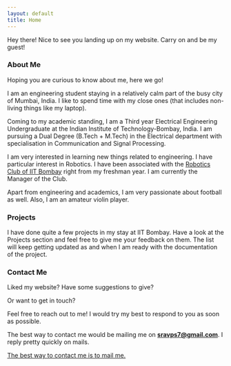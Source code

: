 ```yaml
---
layout: default
title: Home
---
```

	
<p class="message">
  Hey there! Nice to see you landing up on my website. Carry on and be my guest!
</p>	

###  About Me

Hoping you are curious to know about me, here we go!

I am an engineering student staying in a relatively calm part of the busy city of Mumbai, India. I like to spend time with my close ones (that includes non-living things like my laptop).

Coming to my academic standing, I am a Third year Electrical Engineering Undergraduate at the Indian Institute of Technology-Bombay, India. I am pursuing a Dual Degree (B.Tech + M.Tech) in the Electrical department with specialisation in Communication and Signal Processing.
 
I am very interested in learning new things related to engineering. I have particular interest in Robotics. I have been associated with the [Robotics Club of IIT Bombay]( https://stab-iitb.org/robotics-club/ ) right from my freshman year. I am currently the Manager of the Club. 

Apart from engineering and academics, I am very passionate about football as well. Also, I am an amateur violin player.

### Projects

I have done quite a few projects in my stay at IIT Bombay. Have a look at the Projects section and feel free to give me your feedback on them. The list will keep getting updated as and when I am ready with the documentation of the project.

### Contact Me

Liked my website? Have some suggestions to give? 

Or want to get in touch?

Feel free to reach out to me! I would try my best to respond to you as soon as possible.

The best way to contact me would be mailing me on **sravps7@gmail.com**. I reply pretty quickly on mails.

<a target="_blank" href="https://mail.google.com/mail/?view=cm&fs=1&tf=1&to=youremail@gmail.com&body=my-text">The best way to contact me is to mail me.</a>